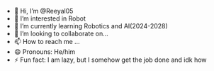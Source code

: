 - 👋 Hi, I’m @Reeyal05
- 👀 I’m interested in Robot
- 🌱 I’m currently learning Robotics and AI(2024-2028)
- 💞️ I’m looking to collaborate on...
- 📫 How to reach me ...
- 😄 Pronouns: He/him
- ⚡ Fun fact: I am lazy, but I somehow get the job done and idk how

<!---
Reeyal05/Reeyal05 is a ✨ special ✨ repository because its `README.md` (this file) appears on your GitHub profile.
You can click the Preview link to take a look at your changes.
--->
